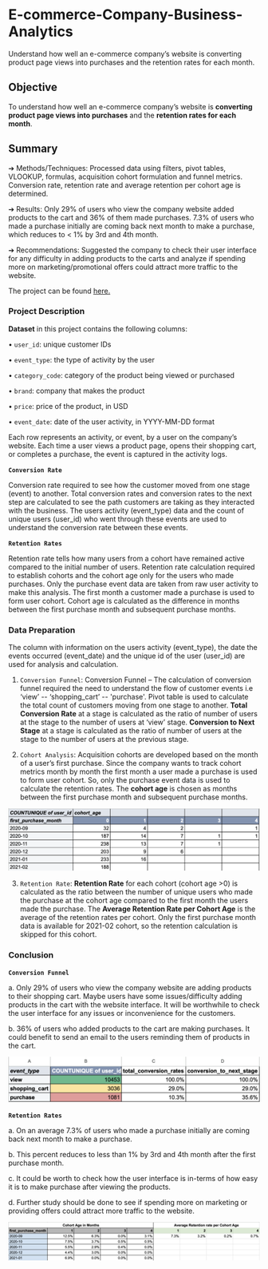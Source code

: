 # E-commerce-Company-Business-Analytics
Understand how well an e-commerce company’s website is converting product page views into purchases and the retention rates for each month.

## Objective
To understand how well an e-commerce company’s website is **converting product page views into purchases** and the **retention rates for each month**.

## Summary
➔	Methods/Techniques: Processed data using filters, pivot tables, VLOOKUP, formulas, acquisition cohort formulation and funnel metrics. Conversion rate, retention rate and average retention per cohort age is determined.

➔	Results: Only 29% of users who view the company website added products to the cart and 36% of them made purchases. 7.3% of users who made a purchase initially are coming back next month to make a purchase, which reduces to < 1% by 3rd and 4th month. 

➔	Recommendations: Suggested the company to check their user interface for any difficulty in adding products to the carts and analyze if spending more on marketing/promotional offers could attract more traffic to the website.

The project can be found <a href='https://docs.google.com/spreadsheets/d/1cltpKCw1Vg1M1n2mefL7y-VvI1Dt1HOQQo9FAB21eJM/edit?usp=sharing'><u>here</u>.</a>

### Project Description
**Dataset** in this project contains the following columns:

•	`user_id`: unique customer IDs

•	`event_type`: the type of activity by the user

•	`category_code`: category of the product being viewed or purchased

•	`brand`: company that makes the product

•	`price`: price of the product, in USD

•	`event_date`: date of the user activity, in YYYY-MM-DD format

Each row represents an activity, or event, by a user on the company’s website. Each time a user views a product page, opens their shopping cart, or completes a purchase, the event is captured in the activity logs.

**`Conversion Rate`**

Conversion rate required to see how the customer moved from one stage (event) to another. Total conversion rates and conversion rates to the next step are calculated to see the path customers are taking as they interacted with the business. The users activity (event_type) data and the count of unique users (user_id) who went through these events are used to understand the conversion rate between these events.

**`Retention Rates`**

Retention rate tells how many users from a cohort have remained active compared to the initial number of users. Retention rate calculation required to establish cohorts and the cohort age only for the users who made purchases. Only the purchase event data are taken from raw user activity to make this analysis. The first month a customer made a purchase is used to form user cohort. Cohort age is calculated as the difference in months between the first purchase month and subsequent purchase months.

### Data Preparation
The column with information on the users activity (event_type), the date the events occurred (event_date) and the unique id of the user (user_id) are used for analysis and calculation.

1. `Conversion Funnel`: Conversion Funnel – The calculation of conversion funnel required the need to understand the flow of customer events i.e ‘view’ -- ‘shopping_cart’ -- 'purchase'. Pivot table is used to calculate the total count of customers moving from one stage to another. **Total Conversion Rate** at a stage is calculated as the ratio of number of users at the stage to the number of users at ‘view’ stage. **Conversion to Next Stage** at a stage is calculated as the ratio of number of users at the stage to the number of users at the previous stage.

2. `Cohort Analysis`: Acquisition cohorts are developed based on the month of a user’s first purchase. Since the company wants to track cohort metrics month by month the first month a user made a purchase is used to form user cohort. So, only the purchase event data is used to calculate the retention rates. The **cohort age** is chosen as months between the first purchase month and subsequent purchase months.

<img src="https://github.com/vandanadhakal/E-commerce-Company-Business-Analytics/blob/main/Cohort%20Analysis.png">

3. `Retention Rate`: **Retention Rate** for each cohort (cohort age >0) is calculated as the ratio between the number of unique users who made the purchase at the cohort age compared to the first month the users made the purchase. The **Average Retention Rate per Cohort Age** is the average of the retention rates per cohort. Only the first purchase month data is available for 2021-02 cohort, so the retention calculation is skipped for this cohort.


### Conclusion

**`Conversion Funnel`**
   
a.	Only 29% of users who view the company website are adding products to their shopping cart. Maybe users have some issues/difficulty adding products in the cart with the website interface. It will be worthwhile to check the user interface for any issues or inconvenience for the customers.

b.	36% of users who added products to the cart are making purchases. It could benefit to send an email to the users reminding them of products in the cart.

<img src="https://github.com/vandanadhakal/E-commerce-Company-Business-Analytics/blob/main/Conversion%20Funnel.png">

**`Retention Rates`**
   
a.	On an average 7.3% of users who made a purchase initially are coming back next month to make a purchase.

b.	This percent reduces to less than 1% by 3rd and 4th month after the first purchase month.

c.	It could be worth to check how the user interface is in-terms of how easy it is to make purchase after viewing the products.

d.	Further study should be done to see if spending more on marketing or providing offers could attract more traffic to the website.

<img src="https://github.com/vandanadhakal/E-commerce-Company-Business-Analytics/blob/main/Retention%20Rate.png">



